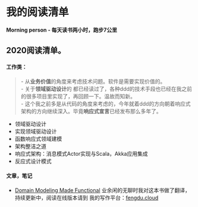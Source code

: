 # 我的阅读清单
**Morning person - 每天读书两小时，跑步7公里**    

  
## 2020阅读清单。

#### 工作类：
> \- 从**业务价值**的角度来考虑技术问题。软件是需要实现价值的。  
  \- 关于**领域驱动设计**的 都已经读过了，各种ddd的技术手段也已经在我之前的很多项目里实现了，再回顾一下。温故而知新。  
  \- 这个我之前多是从代码的角度来考虑的，今年就着ddd的方向朝着响应式架构的方向继续深入。毕竟**响应式宣言**已经发布那么多年了。
- 领域驱动设计 
- 实现领域驱动设计
- 函数响应式领域建模
- 架构整洁之道
- 响应式架构：消息模式Actor实现与Scala，Akka应用集成
- 反应式设计模式



#### 文章，笔记
* [Domain Modeling Made Functional](./domain-modeling-made-functional/src/SUMMARY.md)   业余闲的无聊时我对这本书做了翻译，持续更新中，阅读在线版本请到 我的写作平台：[fengdu.cloud](https://fengdu.cloud/books/dmmf/index.html)





